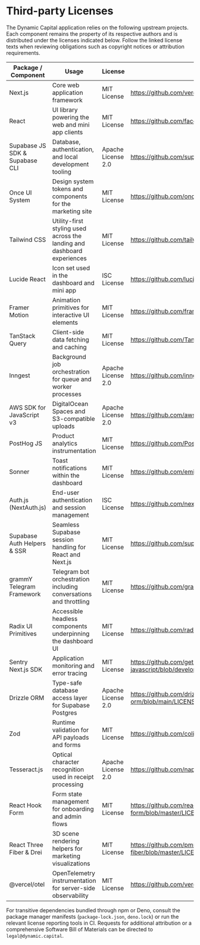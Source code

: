 # Third-party Licenses

The Dynamic Capital application relies on the following upstream projects. Each
component remains the property of its respective authors and is distributed
under the licenses indicated below. Follow the linked license texts when
reviewing obligations such as copyright notices or attribution requirements.

| Package / Component | Usage | License | Reference |
| --- | --- | --- | --- |
| Next.js | Core web application framework | MIT License | https://github.com/vercel/next.js/blob/canary/license.md |
| React | UI library powering the web and mini app clients | MIT License | https://github.com/facebook/react/blob/main/LICENSE |
| Supabase JS SDK & Supabase CLI | Database, authentication, and local development tooling | Apache License 2.0 | https://github.com/supabase/supabase/blob/master/LICENSE |
| Once UI System | Design system tokens and components for the marketing site | MIT License | https://github.com/once-ui/once-ui/blob/main/LICENSE |
| Tailwind CSS | Utility-first styling used across the landing and dashboard experiences | MIT License | https://github.com/tailwindlabs/tailwindcss/blob/master/LICENSE |
| Lucide React | Icon set used in the dashboard and mini app | ISC License | https://github.com/lucide-icons/lucide/blob/main/LICENSE |
| Framer Motion | Animation primitives for interactive UI elements | MIT License | https://github.com/framer/motion/blob/main/LICENSE |
| TanStack Query | Client-side data fetching and caching | MIT License | https://github.com/TanStack/query/blob/main/LICENSE |
| Inngest | Background job orchestration for queue and worker processes | Apache License 2.0 | https://github.com/inngest/inngest-js/blob/main/LICENSE |
| AWS SDK for JavaScript v3 | DigitalOcean Spaces and S3-compatible uploads | Apache License 2.0 | https://github.com/aws/aws-sdk-js-v3/blob/main/LICENSE |
| PostHog JS | Product analytics instrumentation | MIT License | https://github.com/PostHog/posthog-js/blob/master/LICENSE |
| Sonner | Toast notifications within the dashboard | MIT License | https://github.com/emilkowalski/sonner/blob/main/LICENSE |
| Auth.js (NextAuth.js) | End-user authentication and session management | ISC License | https://github.com/nextauthjs/next-auth/blob/main/LICENSE |
| Supabase Auth Helpers & SSR | Seamless Supabase session handling for React and Next.js | MIT License | https://github.com/supabase/auth-helpers/blob/main/LICENSE |
| grammY Telegram Framework | Telegram bot orchestration including conversations and throttling | MIT License | https://github.com/grammyjs/grammY/blob/main/LICENSE |
| Radix UI Primitives | Accessible headless components underpinning the dashboard UI | MIT License | https://github.com/radix-ui/primitives/blob/main/LICENSE |
| Sentry Next.js SDK | Application monitoring and error tracing | MIT License | https://github.com/getsentry/sentry-javascript/blob/develop/LICENSE |
| Drizzle ORM | Type-safe database access layer for Supabase Postgres | Apache License 2.0 | https://github.com/drizzle-team/drizzle-orm/blob/main/LICENSE |
| Zod | Runtime validation for API payloads and forms | MIT License | https://github.com/colinhacks/zod/blob/master/LICENSE |
| Tesseract.js | Optical character recognition used in receipt processing | Apache License 2.0 | https://github.com/naptha/tesseract.js/blob/master/LICENSE |
| React Hook Form | Form state management for onboarding and admin flows | MIT License | https://github.com/react-hook-form/react-hook-form/blob/master/LICENSE |
| React Three Fiber & Drei | 3D scene rendering helpers for marketing visualizations | MIT License | https://github.com/pmndrs/react-three-fiber/blob/master/LICENSE |
| @vercel/otel | OpenTelemetry instrumentation for server-side observability | MIT License | https://github.com/vercel/otel/blob/main/LICENSE |

For transitive dependencies bundled through npm or Deno, consult the package
manager manifests (`package-lock.json`, `deno.lock`) or run the relevant license
reporting tools in CI. Requests for additional attribution or a comprehensive
Software Bill of Materials can be directed to `legal@dynamic.capital`.
